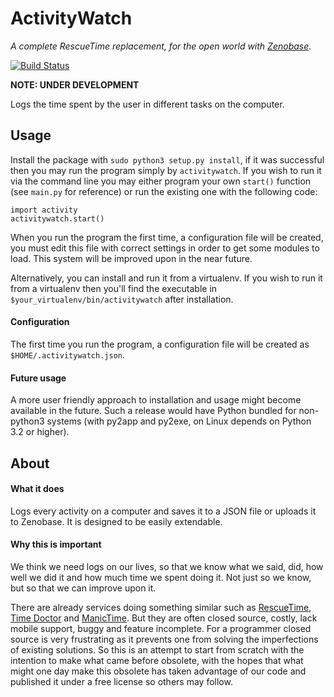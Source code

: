 # ActivityWatch
*A complete RescueTime replacement, for the open world with [Zenobase](http://zenobase.com).*

[![Build Status](https://travis-ci.org/ErikBjare/activitywatch.svg?branch=master)](https://travis-ci.org/ErikBjare/activitywatch)

**NOTE: UNDER DEVELOPMENT**

Logs the time spent by the user in different tasks on the computer.

## Usage
Install the package with `sudo python3 setup.py install`, if it was successful then you may run the program simply by `activitywatch`. If you wish to run it via the command line you may either program your own `start()` function (see `main.py` for reference) or run the existing one with the following code:


    import activity
    activitywatch.start()


When you run the program the first time, a configuration file will be created, you must edit this file with correct settings in order to get some modules to load. This system will be improved upon in the near future.

Alternatively, you can install and run it from a virtualenv. If you wish to run it from a virtualenv then you'll find the executable in `$your_virtualenv/bin/activitywatch` after installation.

#### Configuration
The first time you run the program, a configuration file will be created as `$HOME/.activitywatch.json`.

#### Future usage
A more user friendly approach to installation and usage might become available in the future.
Such a release would have Python bundled for non-python3 systems (with py2app and py2exe, on Linux depends on Python 3.2 or higher).

## About

#### What it does
Logs every activity on a computer and saves it to a JSON file or uploads it to Zenobase. It is designed to be easily extendable. 

#### Why this is important
We think we need logs on our lives, so that we know what we said, did, how well we did it and how much time we spent doing it. Not just so we know, but so that we can improve upon it.

There are already services doing something similar such as [RescueTime](https://www.rescuetime.com/), [Time Doctor](http://www.timedoctor.com/) and [ManicTime](http://www.manictime.com/). But they are often closed source, costly, lack mobile support, buggy and feature incomplete. For a programmer closed source is very frustrating as it prevents one from solving the imperfections of existing solutions. So this is an attempt to start from scratch with the intention to make what came before obsolete, with the hopes that what might one day make this obsolete has taken advantage of our code and published it under a free license so others may follow.
